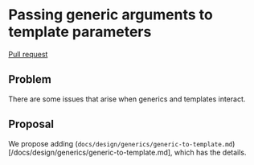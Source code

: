# Passing generic arguments to template parameters

<!--
Part of the Carbon Language project, under the Apache License v2.0 with LLVM
Exceptions. See /LICENSE for license information.
SPDX-License-Identifier: Apache-2.0 WITH LLVM-exception
-->

[Pull request](https://github.com/carbon-language/carbon-lang/pull/136)

## Problem

There are some issues that arise when generics and templates interact.

## Proposal

We propose adding
(`docs/design/generics/generic-to-template.md`)[/docs/design/generics/generic-to-template.md],
which has the details.
